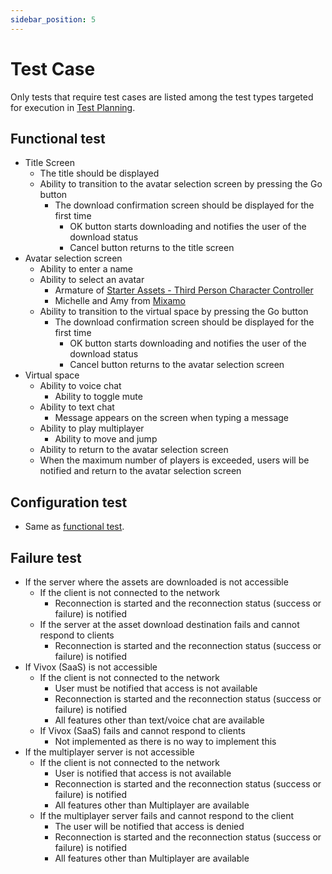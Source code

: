 ```yaml
---
sidebar_position: 5
---
```


# Test Case

Only tests that require test cases are listed among the test types targeted for execution in [Test Planning](./test-planning.md).

## Functional test

- Title Screen
  - The title should be displayed
  - Ability to transition to the avatar selection screen by pressing the Go button
    - The download confirmation screen should be displayed for the first time
      - OK button starts downloading and notifies the user of the download status
      - Cancel button returns to the title screen
- Avatar selection screen
  - Ability to enter a name
  - Ability to select an avatar
    - Armature of [Starter Assets - Third Person Character Controller](https://assetstore.unity.com/packages/essentials/starter-assets-third-person-character-controller-196526?locale=en-JP)
    - Michelle and Amy from [Mixamo](https://www.mixamo.com)
  - Ability to transition to the virtual space by pressing the Go button
    - The download confirmation screen should be displayed for the first time
      - OK button starts downloading and notifies the user of the download status
      - Cancel button returns to the avatar selection screen
- Virtual space
  - Ability to voice chat
    - Ability to toggle mute
  - Ability to text chat
    - Message appears on the screen when typing a message
  - Ability to play multiplayer
    - Ability to move and jump
  - Ability to return to the avatar selection screen
  - When the maximum number of players is exceeded, users will be notified and return to the avatar selection screen

## Configuration test

- Same as [functional test](#functional-test).

## Failure test

- If the server where the assets are downloaded is not accessible
  - If the client is not connected to the network
    - Reconnection is started and the reconnection status (success or failure) is notified
  - If the server at the asset download destination fails and cannot respond to clients
    - Reconnection is started and the reconnection status (success or failure) is notified
- If Vivox (SaaS) is not accessible
  - If the client is not connected to the network
    - User must be notified that access is not available
    - Reconnection is started and the reconnection status (success or failure) is notified
    - All features other than text/voice chat are available
  - If Vivox (SaaS) fails and cannot respond to clients
    - Not implemented as there is no way to implement this
- If the multiplayer server is not accessible
  - If the client is not connected to the network
    - User is notified that access is not available
    - Reconnection is started and the reconnection status (success or failure) is notified
    - All features other than Multiplayer are available
  - If the multiplayer server fails and cannot respond to the client
    - The user will be notified that access is denied
    - Reconnection is started and the reconnection status (success or failure) is notified
    - All features other than Multiplayer are available
